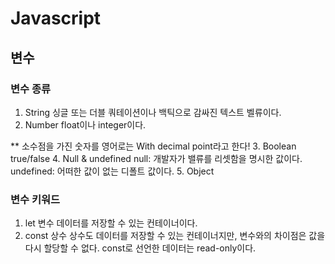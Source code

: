 # Javascript

## 변수

### 변수 종류

1. String
  싱글 또는 더블 쿼테이션이나 백틱으로 감싸진 텍스트 벨류이다.
2. Number
  float이나 integer이다.

  ** 소수점을 가진 숫자를 영어로는 With decimal point라고 한다!
3. Boolean
  true/false
4. Null & undefined
  null: 개발자가 밸류를 리셋함을 명시한 값이다.
  undefined: 어떠한 값이 없는 디폴트 값이다.
5. Object

### 변수 키워드

1. let 변수
  데이터를 저장할 수 있는 컨테이너이다.
2. const 상수
  상수도 데이터를 저장할 수 있는 컨테이너지만, 변수와의 차이점은 값을 다시 할당할 수 없다.
  const로 선언한 데이터는 read-only이다.